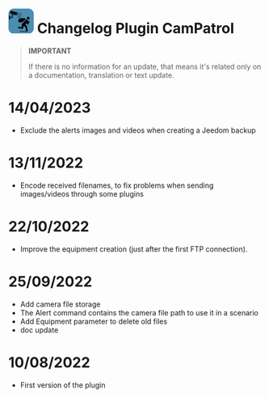 ![CamPatrol Icon](../images/camPatrol_icon-50.png) Changelog Plugin CamPatrol
==

>**IMPORTANT**
>
>If there is no information for an update, that means it's related only on a documentation, translation or text update.

14/04/2023
==
- Exclude the alerts images and videos when creating a Jeedom backup

13/11/2022
==
- Encode received filenames, to fix problems when sending images/videos through some plugins
  

22/10/2022
==
- Improve the equipment creation (just after the first FTP connection).


25/09/2022
==

- Add camera file storage
- The Alert command contains the camera file path to use it in a scenario
- Add Equipment parameter to delete old files
- doc update


10/08/2022
==

- First version of the plugin
